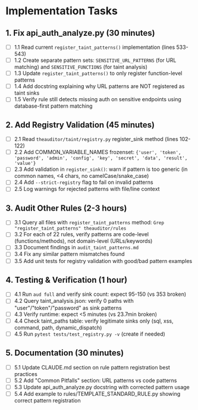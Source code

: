 # Implementation Tasks

## 1. Fix api_auth_analyze.py (30 minutes)
- [ ] 1.1 Read current `register_taint_patterns()` implementation (lines 533-543)
- [ ] 1.2 Create separate pattern sets: `SENSITIVE_URL_PATTERNS` (for URL matching) and `SENSITIVE_FUNCTIONS` (for taint analysis)
- [ ] 1.3 Update `register_taint_patterns()` to only register function-level patterns
- [ ] 1.4 Add docstring explaining why URL patterns are NOT registered as taint sinks
- [ ] 1.5 Verify rule still detects missing auth on sensitive endpoints using database-first pattern matching

## 2. Add Registry Validation (45 minutes)
- [ ] 2.1 Read `theauditor/taint/registry.py` register_sink method (lines 102-122)
- [ ] 2.2 Add COMMON_VARIABLE_NAMES frozenset: `{'user', 'token', 'password', 'admin', 'config', 'key', 'secret', 'data', 'result', 'value'}`
- [ ] 2.3 Add validation in `register_sink()`: warn if pattern is too generic (in common names, <4 chars, no camelCase/snake_case)
- [ ] 2.4 Add `--strict-registry` flag to fail on invalid patterns
- [ ] 2.5 Log warnings for rejected patterns with file/line context

## 3. Audit Other Rules (2-3 hours)
- [ ] 3.1 Query all files with `register_taint_patterns` method: `Grep "register_taint_patterns" theauditor/rules`
- [ ] 3.2 For each of 22 rules, verify patterns are code-level (functions/methods), not domain-level (URLs/keywords)
- [ ] 3.3 Document findings in `audit_taint_patterns.md`
- [ ] 3.4 Fix any similar pattern mismatches found
- [ ] 3.5 Add unit tests for registry validation with good/bad pattern examples

## 4. Testing & Verification (1 hour)
- [ ] 4.1 Run `aud full` and verify sink count: expect 95-150 (vs 353 broken)
- [ ] 4.2 Query taint_analysis.json: verify 0 paths with "user"/"token"/"password" as sink patterns
- [ ] 4.3 Verify runtime: expect <5 minutes (vs 23.7min broken)
- [ ] 4.4 Check taint_paths table: verify legitimate sinks only (sql, xss, command, path, dynamic_dispatch)
- [ ] 4.5 Run `pytest tests/test_registry.py -v` (create if needed)

## 5. Documentation (30 minutes)
- [ ] 5.1 Update CLAUDE.md section on rule pattern registration best practices
- [ ] 5.2 Add "Common Pitfalls" section: URL patterns vs code patterns
- [ ] 5.3 Update api_auth_analyze.py docstring with corrected pattern usage
- [ ] 5.4 Add example to rules/TEMPLATE_STANDARD_RULE.py showing correct pattern registration
